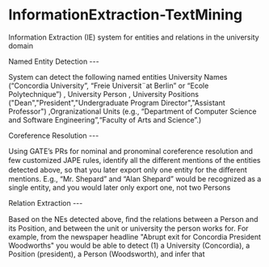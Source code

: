 InformationExtraction-TextMining
================================

 Information Extraction (IE) system for entities and relations in the university domain

Named Entity Detection ---

System can detect the following named entities
University Names (“Concordia University”, “Freie Universit¨at Berlin” or “Ecole Polytechnique”)
, University Person
, University Positions ("Dean","President","Undergraduate Program Director","Assistant Professor")
,Orgranizational Units (e.g., “Department of Computer Science and Software Engineering”,“Faculty of Arts and Science”.)


Coreference Resolution ---

Using GATE’s PRs for nominal and pronominal
coreference resolution and few customized JAPE rules, identify all the diﬀerent mentions of the entities detected above, so that you later
export only one entity for the diﬀerent mentions. E.g., “Mr. Shepard” and “Alan Shepard” would be
recognized as a single entity, and you would later only export one, not two Persons


Relation Extraction ---

Based on the NEs detected above, ﬁnd the relations between a Person and its
Position, and between the unit or university the person works for. For example, from the newspaper
headline "Abrupt exit for Concordia President Woodworths" you would be able to detect (1) a University
(Concordia), a Position (president), a Person (Woodsworth), and infer that 


